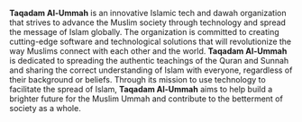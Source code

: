 **Taqadam Al-Ummah** is an innovative Islamic tech and dawah organization that strives to advance the Muslim society through technology and spread the message of Islam globally. The organization is committed to creating cutting-edge software and technological solutions that will revolutionize the way Muslims connect with each other and the world. **Taqadam Al-Ummah** is dedicated to spreading the authentic teachings of the Quran and Sunnah and sharing the correct understanding of Islam with everyone, regardless of their background or beliefs. Through its mission to use technology to facilitate the spread of Islam, **Taqadam Al-Ummah** aims to help build a brighter future for the Muslim Ummah and contribute to the betterment of society as a whole.
